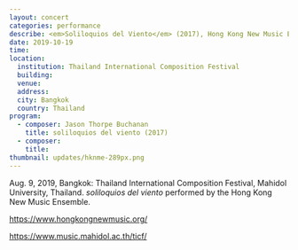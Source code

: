 ```yaml
---
layout: concert
categories: performance
describe: <em>Soliloquios del Viento</em> (2017), Hong Kong New Music Ensemble. TICF.
date: 2019-10-19
time:
location:
  institution: Thailand International Composition Festival
  building:
  venue:
  address:
  city: Bangkok
  country: Thailand
program:
  - composer: Jason Thorpe Buchanan
    title: soliloquios del viento (2017)
  - composer:
    title:
thumbnail: updates/hknme-289px.png
---
```


Aug. 9, 2019, Bangkok: Thailand International Composition Festival, Mahidol University, Thailand. *soliloquios del viento* performed by the Hong Kong New Music Ensemble.

https://www.hongkongnewmusic.org/

https://www.music.mahidol.ac.th/ticf/
